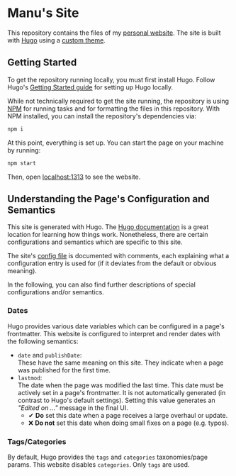 # Manu's Site

This repository contains the files of my [personal website](https://www.manuelroemer.com).
The site is built with [Hugo](https://gohugo.io) using a [custom theme](./layouts).

## Getting Started

To get the repository running locally, you must first install Hugo.
Follow Hugo's [Getting Started guide](https://gohugo.io/getting-started/) for setting up Hugo
locally.

While not technically required to get the site running, the repository is using
[NPM](https://www.npmjs.com/) for running tasks and for formatting the files in this repository.
With NPM installed, you can install the repository's dependencies via:

```sh
npm i
```

At this point, everything is set up.
You can start the page on your machine by running:

```sh
npm start
```

Then, open [localhost:1313](localhost:1313) to see the website.

## Understanding the Page's Configuration and Semantics

This site is generated with Hugo. The [Hugo documentation](https://gohugo.io) is a great
location for learning how things work.
Nonetheless, there are certain configurations and semantics which are specific to this site.

The site's [config file](./config.yaml) is documented with comments, each explaining what a
configuration entry is used for (if it deviates from the default or obvious meaning).

In the following, you can also find further descriptions of special configurations and/or
semantics.

### Dates

Hugo provides various date variables which can be configured in a page's frontmatter.
This website is configured to interpret and render dates with the following semantics:

- `date` and `publishDate`:  
  These have the same meaning on this site. They indicate when a page was published for the first time.
- `lastmod`:  
  The date when the page was modified the last time.
  This date must be actively set in a page's frontmatter. It is not automatically generated
  (in contrast to Hugo's default settings).
  Setting this value generates an _"Edited on ..."_ message in the final UI.
  - ✔ **Do** set this date when a page receives a large overhaul or update.
  - ❌ **Do not** set this date when doing small fixes on a page (e.g. typos).

### Tags/Categories

By default, Hugo provides the `tags` and `categories` taxonomies/page params.
This website disables `categories`. Only `tags` are used.
